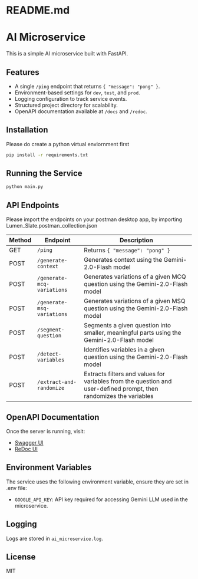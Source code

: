 # README.md

# AI Microservice

This is a simple AI microservice built with FastAPI.

## Features

- A single `/ping` endpoint that returns `{ "message": "pong" }`.
- Environment-based settings for `dev`, `test`, and `prod`.
- Logging configuration to track service events.
- Structured project directory for scalability.
- OpenAPI documentation available at `/docs` and `/redoc`.

## Installation

Please do create a python virtual enviornment first

```sh
pip install -r requirements.txt
```

## Running the Service

```sh
python main.py
```

## API Endpoints

Please import the endpoints on your postman desktop app, by importing Lumen_Slate.postman_collection.json

| Method | Endpoint | Description |
| ------ | -------- | ----------- |
| GET    | `/ping`  | Returns `{ "message": "pong" }` |
| POST   | `/generate-context` | Generates context using the Gemini-2.0-Flash model |
| POST   | `/generate-mcq-variations` | Generates variations of a given MCQ question using the Gemini-2.0-Flash model |
| POST   | `/generate-msq-variations` | Generates variations of a given MSQ question using the Gemini-2.0-Flash model |
| POST   | `/segment-question` | Segments a given question into smaller, meaningful parts using the Gemini-2.0-Flash model |
| POST   | `/detect-variables` | Identifies variables in a given question using the Gemini-2.0-Flash model |
| POST   | `/extract-and-randomize` | Extracts filters and values for variables from the question and user-defined prompt, then randomizes the variables |

## OpenAPI Documentation

Once the server is running, visit:

- [Swagger UI](http://127.0.0.1:8000/docs)
- [ReDoc UI](http://127.0.0.1:8000/redoc)

## Environment Variables

The service uses the following environment variable, ensure they are set in .env file:

- `GOOGLE_API_KEY`: API key required for accessing Gemini LLM used in the microservice.

## Logging

Logs are stored in `ai_microservice.log`.

## License

MIT
